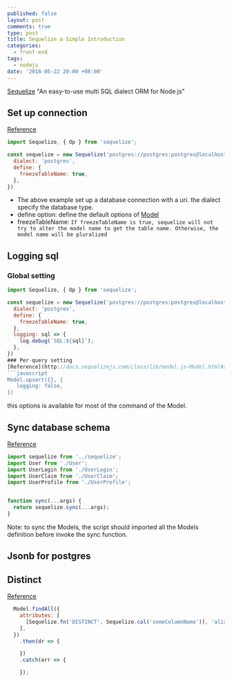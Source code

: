 ```yaml
---
published: false
layout: post
comments: true
type: post
title: Sequelize a Simple Introduction
categories:
  - front-end
tags:
  - nodejs
date: '2018-05-22 20:00 +08:00'
---
```

[Sequelize](https://github.com/sequelize/sequelize) "An easy-to-use multi SQL dialect ORM for Node.js"

## Set up connection
[Reference](http://docs.sequelizejs.com/class/lib/sequelize.js~Sequelize.html#instance-constructor-constructor)
```javascript
import Sequelize, { Op } from 'sequelize';

const sequelize = new Sequelize('postgres://postgres:postgres@localhost:5432/postgres', {
  dialect: 'postgres',
  define: {
    freezeTableName: true,
  },
})
```
- The above example set up a database connection with a uri. the dialect specify the database type.
- define option: define the default options of [Model](http://docs.sequelizejs.com/class/lib/model.js~Model.html)
- freezeTableName: `If freezeTableName is true, sequelize will not try to alter the model name to get the table name. Otherwise, the model name will be pluralized`

## Logging sql
### Global setting
```javascript
import Sequelize, { Op } from 'sequelize';

const sequelize = new Sequelize('postgres://postgres:postgres@localhost:5432/postgres', {
  dialect: 'postgres',
  define: {
    freezeTableName: true,
  },
  logging: sql => {
    log.debug(`SQL:${sql}`);
  },
})
### Per-query setting
[Reference](http://docs.sequelizejs.com/class/lib/model.js~Model.html#static-method-upsert)
```javascript
Model.upsert({}, {
   logging: false,
})
```
this options is available for most of the command of the Model.

## Sync database schema
[Reference](http://docs.sequelizejs.com/class/lib/sequelize.js~Sequelize.html#instance-method-sync)
```javascript
import sequelize from '../sequelize';
import User from './User';
import UserLogin from './UserLogin';
import UserClaim from './UserClaim';
import UserProfile from './UserProfile';


function sync(...args) {
  return sequelize.sync(...args);
}
```
Note: to sync the Models, the script should imported all the Models definition before invoke the sync function.

## Jsonb for postgres


## Distinct
[Reference](http://docs.sequelizejs.com/class/lib/sequelize.js~Sequelize.html#static-method-fn)
```javascript
  Model.findAll({
    attributes: [
      [Sequelize.fn('DISTINCT', Sequelize.col('someColumnName')), 'aliasName'],
    ],
  })
    .then(dr => {

    })
    .catch(err => {

    });
```